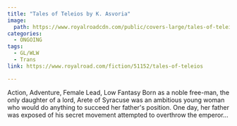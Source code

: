 ```yaml
---
title: "Tales of Teleios by K. Asvoria"
image:
  path: https://www.royalroadcdn.com/public/covers-large/tales-of-teleios-aadax4webre.jpg
categories:
  - ONGOING
tags:
  - GL/WLW
  - Trans
link: https://www.royalroad.com/fiction/51152/tales-of-teleios

---
```

Action, Adventure, Female Lead, Low Fantasy
Born as a noble free-man, the only daughter of a lord, Arete of Syracuse was an ambitious young woman who would do anything to succeed her father's position. One day, her father was exposed of his secret movement attempted to overthrow the emperor...